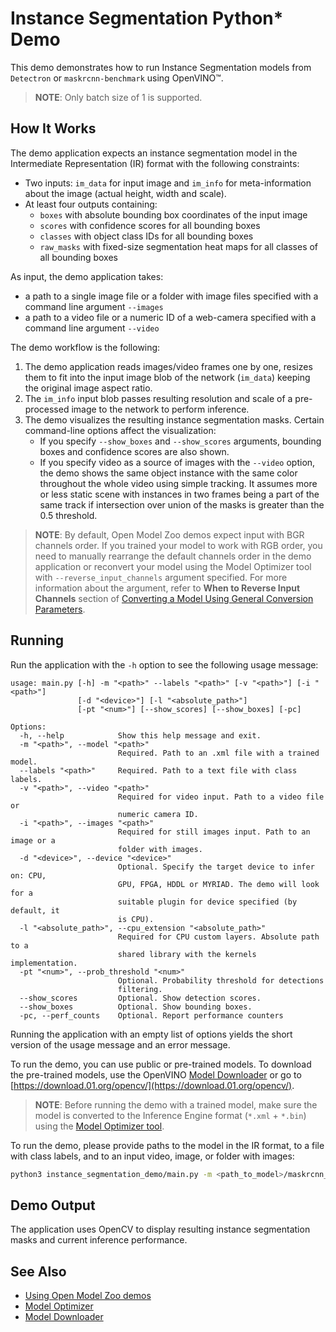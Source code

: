 # Instance Segmentation Python* Demo

This demo demonstrates how to run Instance Segmentation models from `Detectron` or `maskrcnn-benchmark` using OpenVINO&trade;.

> **NOTE**: Only batch size of 1 is supported.

## How It Works

The demo application expects an instance segmentation model in the Intermediate Representation (IR) format with the following constraints:

* Two inputs: `im_data` for input image and `im_info` for meta-information about the image (actual height, width and scale).
* At least four outputs containing:   
    * `boxes` with absolute bounding box coordinates of the input image   
    * `scores` with confidence scores for all bounding boxes  
    * `classes` with object class IDs for all bounding boxes   
    * `raw_masks` with fixed-size segmentation heat maps for all classes of all bounding boxes

As input, the demo application takes:
* a path to a single image file or a folder with image files specified with a command line argument `--images`
* a path to a video file or a numeric ID of a web-camera specified with a command line argument `--video`

The demo workflow is the following:

1. The demo application reads images/video frames one by one, resizes them to fit into the input image blob of the network (`im_data`) keeping the original image aspect ratio.
2. The `im_info` input blob passes resulting resolution and scale of a pre-processed image to the network to perform inference.
3. The demo visualizes the resulting instance segmentation masks. Certain command-line options affect the visualization:
    * If you specify `--show_boxes` and `--show_scores` arguments, bounding boxes and confidence scores are also shown.
    * If you specify video as a source of images with the `--video` option, the demo shows the same object instance with the same color throughout the whole video using simple tracking. It assumes more or less static scene with instances in two frames being a part of the same track if intersection over union of the masks is greater than the 0.5 threshold.

> **NOTE**: By default, Open Model Zoo demos expect input with BGR channels order. If you trained your model to work with RGB order, you need to manually rearrange the default channels order in the demo application or reconvert your model using the Model Optimizer tool with `--reverse_input_channels` argument specified. For more information about the argument, refer to **When to Reverse Input Channels** section of [Converting a Model Using General Conversion Parameters](https://docs.openvinotoolkit.org/latest/_docs_MO_DG_prepare_model_convert_model_Converting_Model_General.html).

## Running

Run the application with the `-h` option to see the following usage message:

```
usage: main.py [-h] -m "<path>" --labels "<path>" [-v "<path>"] [-i "<path>"]
               [-d "<device>"] [-l "<absolute_path>"]
               [-pt "<num>"] [--show_scores] [--show_boxes] [-pc]

Options:
  -h, --help            Show this help message and exit.
  -m "<path>", --model "<path>"
                        Required. Path to an .xml file with a trained model.
  --labels "<path>"     Required. Path to a text file with class labels.
  -v "<path>", --video "<path>"
                        Required for video input. Path to a video file or
                        numeric camera ID.
  -i "<path>", --images "<path>"
                        Required for still images input. Path to an image or a
                        folder with images.
  -d "<device>", --device "<device>"
                        Optional. Specify the target device to infer on: CPU,
                        GPU, FPGA, HDDL or MYRIAD. The demo will look for a
                        suitable plugin for device specified (by default, it
                        is CPU).
  -l "<absolute_path>", --cpu_extension "<absolute_path>"
                        Required for CPU custom layers. Absolute path to a
                        shared library with the kernels implementation.
  -pt "<num>", --prob_threshold "<num>"
                        Optional. Probability threshold for detections
                        filtering.
  --show_scores         Optional. Show detection scores.
  --show_boxes          Optional. Show bounding boxes.
  -pc, --perf_counts    Optional. Report performance counters
```

Running the application with an empty list of options yields the short version of the usage message and an error message.

To run the demo, you can use public or pre-trained models. To download the pre-trained models, use the OpenVINO [Model Downloader](../../../tools/downloader/README.md) or go to [https://download.01.org/opencv/](https://download.01.org/opencv/).

> **NOTE**: Before running the demo with a trained model, make sure the model is converted to the Inference Engine format (`*.xml` + `*.bin`) using the [Model Optimizer tool](https://docs.openvinotoolkit.org/latest/_docs_MO_DG_Deep_Learning_Model_Optimizer_DevGuide.html).

To run the demo, please provide paths to the model in the IR format, to a file with class labels, and to an input video, image, or folder with images:
```bash
python3 instance_segmentation_demo/main.py -m <path_to_model>/maskrcnn_r50_fpn_2x.xml --label instance_segmentation_demo/coco_labels.txt --video 0
```

## Demo Output

The application uses OpenCV to display resulting instance segmentation masks and current inference performance.

## See Also
* [Using Open Model Zoo demos](../../README.md)
* [Model Optimizer](https://docs.openvinotoolkit.org/latest/_docs_MO_DG_Deep_Learning_Model_Optimizer_DevGuide.html)
* [Model Downloader](../../../tools/downloader/README.md)
